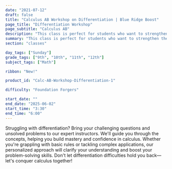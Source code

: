 ```yaml
---
date: "2021-07-12"
draft: false
title: "Calculus AB Workshop on Differentiation | Blue Ridge Boost"
page_title: "Differentiation Workshop"
page_subtitle: "Calculus AB"
description: "This class is perfect for students who want to strengthen their understanding of differentiation concepts through additional practice with engaging grade-level problems."
summary: "This class is perfect for students who want to strengthen their understanding of differentiation concepts through additional practice with engaging grade-level problems."
section: "classes"

day_tags: ["Sunday"]
grade_tags: ["9th", "10th", "11th", "12th"]
subject_tags: ["Math"]

ribbon: "New!"

product_id: "Calc-AB-Workshop-Differentiation-1"

difficulty: "Foundation Forgers"

start_date: ""
end_date: "2025-06-02"
start_time: "3:30"
end_time: "6:00"
---
```


Struggling with differentiation? Bring your challenging questions and unsolved problems to our expert instructors. We'll guide you through the concepts, helping you build mastery and confidence in calculus. Whether you're grappling with basic rules or tackling complex applications, our personalized approach will clarify your understanding and boost your problem-solving skills. Don't let differentiation difficulties hold you back—let's conquer calculus together!